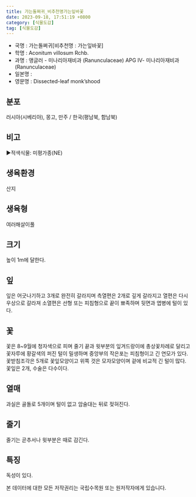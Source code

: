 ```yaml
---
title: 가는돌쩌귀_비추천명가는잎바꽃
date: 2023-09-18, 17:51:19 +0800
category: [식물도감]
tag: [식물도감]
---
```




- 국명 : 가는돌쩌귀[비추천명 : 가는잎바꽃]
- 학명 : Aconitum villosum Rchb.
- 과명 : 앵글러 - 미나리아재비과 (Ranunculaceae) APG Ⅳ- 미나리아재비과 (Ranunculaceae)
- 일본명 : 
- 영문명 : Dissected-leaf monk’shood


## 분포
러시아(시베리아), 몽고, 만주 / 한국(평남북, 함남북)
## 비고
▶적색식물: 미평가종(NE)
## 생육환경
산지
## 생육형
여러해살이풀
## 크기
높이 1m에 달한다.
## 잎
잎은 어긋나기하고 3개로 완전히 갈라지며 측열편은 2개로 깊게 갈라지고 열편은 다시 우상으로 갈라져 소열편은 선형 또는 피침형으로 끝이 뾰족하며 뒷면과 엽병에 털이 있다.
## 꽃
꽃은 8~9월에 청자색으로 피며 줄기 끝과 윗부분의 잎겨드랑이에 총상꽃차례로 달리고 꽃자루에 황갈색의 퍼진 털이 밀생하며 중앙부의 작은포는 피침형이고 긴 연모가 있다. 꽃받침조각은 5개로 꽃잎모양이고 위쪽 것은 모자모양이며 겉에 비교적 긴 털이 많다. 꽃잎은 2개, 수술은 다수이다.
## 열매
과실은 골돌로 5개이며 털이 없고 암술대는 뒤로 젖혀진다.
## 줄기
줄기는 곧추서나 윗부분은 때로 감긴다.
## 특징
독성이 있다.






본 데이터에 대한 모든 저작권리는 국립수목원 또는 원저작자에게 있습니다.

